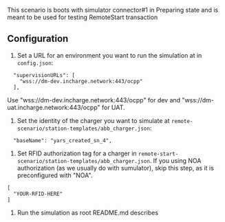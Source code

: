 This scenario is boots with simulator connector#1 in Preparing state and is meant to be used for testing RemoteStart transaction

## Configuration

1. Set a URL for an environment you want to run the simulation at in `config.json`: 
```
  "supervisionURLs": [
    "wss://dm-dev.incharge.network:443/ocpp"
  ],
```

Use "wss://dm-dev.incharge.network:443/ocpp" for dev and "wss://dm-uat.incharge.network:443/ocpp" for UAT.

1. Set the identity of the charger you want to simulate at `remote-scenario/station-templates/abb_charger.json`:
```
  "baseName": "yars_created_sn_4",
```

1. Set RFID authorization tag for a charger in `remote-start-scenario/station-templates/abb_charger.json`. If you using NOA authorization (as we usually do with sumulator), skip this step, as it is preconfigured with "NOA".
```
[
  "YOUR-RFID-HERE"
]
```

1. Run the simulation as root README.md describes
